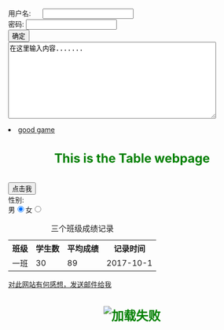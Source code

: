 <html>
<head>

</head>
<script type="text/javascript">
      function contxt() //定义函数
      {
         alert("buzai cnm");
      }
   </script>
<body>
<form method="post" action="save.php">
      <label>用户名:</label>
      <input type="text"/> <br />
      <label for="pass">密码:</label>
      <input type="password"  name="pass"/>  <br />  
      <input type="submit" value="确定"  name="submit" /> <br />
      <textarea cols="50" rows="10">在这里输入内容.......</textarea>
</form>  
<style type="text/css">
h1{
    font-size:25px;
    color:green;	
      text-align:center;
}

</style>
<table summary="成绩记录">
 <li><a href="http://seer.61.com/" target="_blank" title="This is a good game" >good game</a> </li>
<h1>This is the Table webpage</h1> <br />
      <caption>三个班级成绩记录</caption>
  <tr>
    <th>班级</th>
    <th>学生数</th>
    <th>平均成绩</th>
    <th>记录时间</th>
  </tr>
  <tr>
    <td>一班</td>
    <td>30</td>
    <td>89</td>
    <td>2017-10-1</td>
  </tr>
<form>
      <input type="button"  value="点击我" onclick="contxt()" /> <br /> 
   </form>

 <form action="save.php" method="post" >
    <label>性别:</label><br />
    <label>男</label>
    <input type="radio" value="1"  name="gender" checked="checked" />
    <label>女</label>
    <input type="radio" value="2"  name="gender" />
</form>
</table>
<a href="mailto:1776544379@qq.com" >对此网站有何感想，发送邮件给我</a> <br />
<h1><img src = "http://www.pujia8.com/static/upload/20140520155407_28.jpg" alt = "加载失败" title = "good image" /></h1>
</body>
</html>
